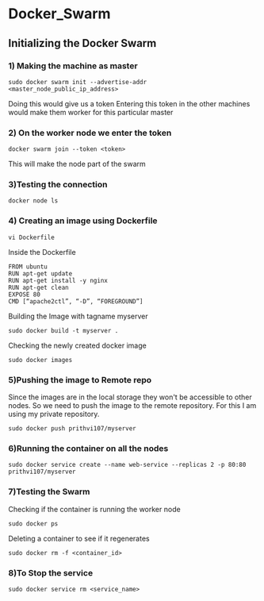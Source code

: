 # Docker_Swarm

## Initializing the Docker Swarm


### 1) Making the machine as master

```
sudo docker swarm init --advertise-addr <master_node_public_ip_address>
```

Doing this would give us a token
Entering this token in the other machines would make them worker for this particular master

### 2) On the worker node we enter the token

```
docker swarm join --token <token>
```
This will make the node part of the swarm


### 3)Testing the connection

```
docker node ls
```

### 4) Creating an image using Dockerfile

```
vi Dockerfile
```
Inside the Dockerfile

```
FROM ubuntu
RUN apt-get update
RUN apt-get install -y nginx
RUN apt-get clean
EXPOSE 80
CMD [“apache2ctl”, “-D”, “FOREGROUND”]
```


Building the Image with tagname myserver
```
sudo docker build -t myserver .
```
Checking the newly created docker image
```
sudo docker images
```

### 5)Pushing the image to Remote repo

Since the images are in the local storage they won't be accessible to other nodes.
So we need to push the image to the remote repository.
For this I am using my private repository.

```
sudo docker push prithvi107/myserver
```

### 6)Running the container on all the nodes

```
sudo docker service create --name web-service --replicas 2 -p 80:80 prithvi107/myserver
```

### 7)Testing the Swarm

Checking if the container is running the worker node

```
sudo docker ps
```

Deleting a container to see if it regenerates

```
sudo docker rm -f <container_id>
```
### 8)To Stop the service

```
sudo docker service rm <service_name>
```



